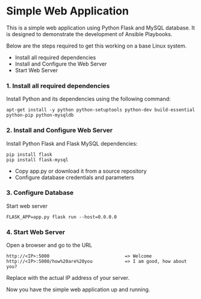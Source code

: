 # Simple Web Application

This is a simple web application using Python Flask and MySQL database. It is designed to demonstrate the development of Ansible Playbooks.

Below are the steps required to get this working on a base Linux system.

  * Install all required dependencies
  * Install and Configure the Web Server
  * Start Web Server

### 1. Install all required dependencies
Install Python and its dependencies using the following command:
```
apt-get install -y python python-setuptools python-dev build-essential python-pip python-mysqldb
```

### 2. Install and Configure Web Server
Install Python Flask and Flask MySQL dependencies:
```
pip install flask
pip install flask-mysql
```
* Copy app.py or download it from a source repository
* Configure database credentials and parameters

### 3. Configure Database
Start web server
```
FLASK_APP=app.py flask run --host=0.0.0.0
```

### 4. Start Web Server
Open a browser and go to the URL
```
http://<IP>:5000                            => Welcome
http://<IP>:5000/how%20are%20you            => I am good, how about you?
```
Replace <IP> with the actual IP address of your server.

Now you have the simple web application up and running. 
